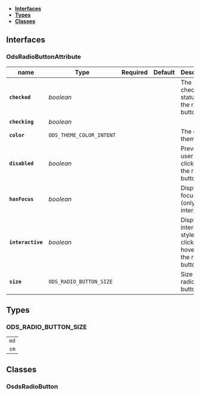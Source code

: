 * [**Interfaces**](#interfaces)
* [**Types**](#types)
* [**Classes**](#classes)

## Interfaces

### OdsRadioButtonAttribute
|name | Type | Required | Default | Description|
|---|---|:---:|---|---|
|**`checked`** | _boolean_ |  |  | The checked status of the radio button|
|**`checking`** | _boolean_ |  |  | |
|**`color`** | `ODS_THEME_COLOR_INTENT` |  |  | The color theme|
|**`disabled`** | _boolean_ |  |  | Prevent the user from clicking on the radio button|
|**`hasFocus`** | _boolean_ |  |  | Display a focus style (only if interactive)|
|**`interactive`** | _boolean_ |  |  | Display an interactive style when clicking or hovering the radio button|
|**`size`** | `ODS_RADIO_BUTTON_SIZE` |  |  | Size of the radio button|

## Types

### ODS_RADIO_BUTTON_SIZE
|  |
|:---:|
| `md` |
| `sm` |

## Classes

### OsdsRadioButton